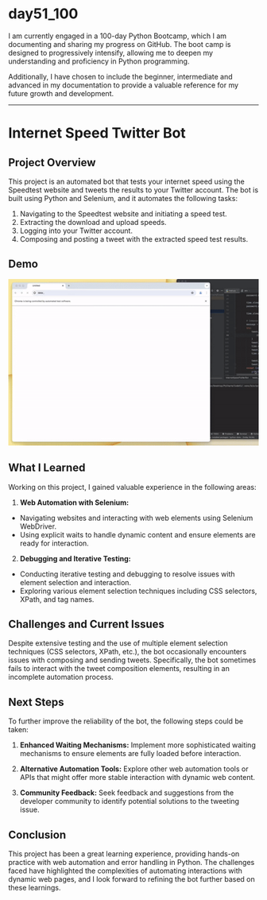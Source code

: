 # day51_100
I am currently engaged in a 100-day Python Bootcamp, which I am documenting and sharing my progress on GitHub. The boot camp is designed to progressively intensify, allowing me to deepen my understanding and proficiency in Python programming.

Additionally, I have chosen to include the beginner, intermediate and advanced in my documentation to provide a valuable reference for my future growth and development.

------
# Internet Speed Twitter Bot
## Project Overview
This project is an automated bot that tests your internet speed using the Speedtest website and tweets the results to your Twitter account. The bot is built using Python and Selenium, and it automates the following tasks:

1. Navigating to the Speedtest website and initiating a speed test.
2. Extracting the download and upload speeds.
3. Logging into your Twitter account.
4. Composing and posting a tweet with the extracted speed test results.

## Demo

![](https://github.com/AlvinChin1608/day51_100/blob/main/Demo.gif)

## What I Learned
Working on this project, I gained valuable experience in the following areas:

1. __Web Automation with Selenium:__

  - Navigating websites and interacting with web elements using Selenium WebDriver.
  - Using explicit waits to handle dynamic content and ensure elements are ready for interaction.

2. __Debugging and Iterative Testing:__
  - Conducting iterative testing and debugging to resolve issues with element selection and interaction.
  - Exploring various element selection techniques including CSS selectors, XPath, and tag names.

## Challenges and Current Issues
Despite extensive testing and the use of multiple element selection techniques (CSS selectors, XPath, etc.), the bot occasionally encounters issues with composing and sending tweets. Specifically, the bot sometimes fails to interact with the tweet composition elements, resulting in an incomplete automation process.

## Next Steps
To further improve the reliability of the bot, the following steps could be taken:

1. __Enhanced Waiting Mechanisms:__ Implement more sophisticated waiting mechanisms to ensure elements are fully loaded before interaction.
   
2. __Alternative Automation Tools:__ Explore other web automation tools or APIs that might offer more stable interaction with dynamic web content.
   
3. __Community Feedback:__ Seek feedback and suggestions from the developer community to identify potential solutions to the tweeting issue.
   
## Conclusion
This project has been a great learning experience, providing hands-on practice with web automation and error handling in Python. The challenges faced have highlighted the complexities of automating interactions with dynamic web pages, and I look forward to refining the bot further based on these learnings.


